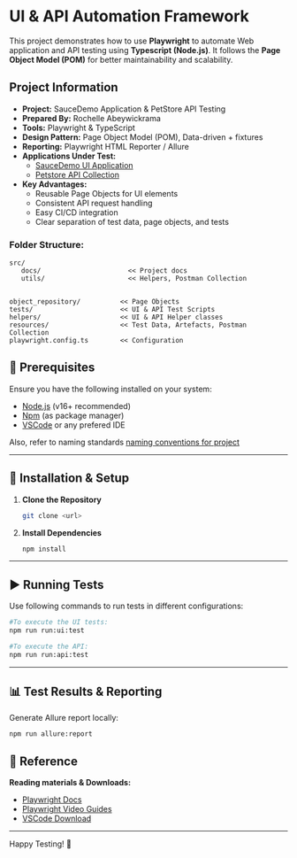 # UI & API Automation Framework

This project demonstrates how to use **Playwright** to automate Web application and API testing using **Typescript (Node.js)**. It follows the **Page Object Model (POM)** for better maintainability and scalability.


## Project Information
- **Project:** SauceDemo Application & PetStore API Testing  
- **Prepared By:** Rochelle Abeywickrama 
- **Tools:** Playwright & TypeScript 
- **Design Pattern:** Page Object Model (POM), Data-driven + fixtures 
- **Reporting:** Playwright HTML Reporter / Allure 
- **Applications Under Test:**  
  - [SauceDemo UI Application](https://www.saucedemo.com/)  
  - [Petstore API Collection](https://petstore.swagger.io/#/)
- **Key Advantages:**  
    - Reusable Page Objects for UI elements
    - Consistent API request handling
    - Easy CI/CD integration
    - Clear separation of test data, page objects, and tests



### Folder Structure:
```text
src/
   docs/                      << Project docs
   utils/                     << Helpers, Postman Collection


object_repository/          << Page Objects
tests/                      << UI & API Test Scripts
helpers/                    << UI & API Helper classes
resources/                  << Test Data, Artefacts, Postman Collection
playwright.config.ts        << Configuration
```



## 📌 Prerequisites

Ensure you have the following installed on your system:

- [Node.js](https://nodejs.org/) (v16+ recommended)
- [Npm](https://docs.npmjs.com/downloading-and-installing-node-js-and-npm) (as package manager)
- [VSCode](https://code.visualstudio.com/download) or any prefered IDE


Also, refer to naming standards [naming conventions for project](resources/artefacts/naming-standards.md)


---

## 🚀 Installation & Setup

1. **Clone the Repository**
   ```sh
   git clone <url>
   ```

2. **Install Dependencies**
   ```sh
   npm install
   ```


---

## ▶️ Running Tests

Use following commands to run tests in different configurations:

   ```sh
   #To execute the UI tests:
   npm run run:ui:test
   
   #To execute the API:
   npm run run:api:test
   ```

---

## 📊 Test Results & Reporting

Generate Allure report locally:
   ```sh
   npm run allure:report
   ```





## 🔗 Reference

**Reading materials & Downloads:**

- [Playwright Docs](https://playwright.dev/docs/best-practices)
- [Playwright Video Guides](https://www.youtube.com/@Playwrightdev)
- [VSCode Download](https://code.visualstudio.com/download)


---

Happy Testing! 🚀